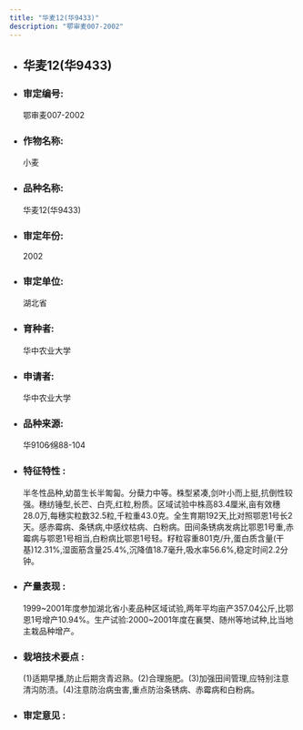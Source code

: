 ```yaml
---
title: "华麦12(华9433)"
description: "鄂审麦007-2002"
---
```

* ## 华麦12(华9433)
* ###  审定编号:  
   鄂审麦007-2002

*  ### 作物名称:  
   小麦

*   ###  品种名称: 
    华麦12(华9433)

*   ### 审定年份: 
    2002

*   ### 审定单位:  
    湖北省

*   ### 育种者:  
    华中农业大学

*   ### 申请者:  
    华中农业大学

*   ### 品种来源:  
    华9106∕绵88-104

*   ### 特征特性 : 
    半冬性品种,幼苗生长半匍匐。分蘖力中等。株型紧凑,剑叶小而上挺,抗倒性较强。穗纺锤型,长芒、白壳,红粒,粉质。区域试验中株高83.4厘米,亩有效穗28.0万,每穗实粒数32.5粒,千粒重43.0克。全生育期192天,比对照鄂恩1号长2天。感赤霉病、条锈病,中感纹枯病、白粉病。田间条锈病发病比鄂恩1号重,赤霉病与鄂恩1号相当,白粉病比鄂恩1号轻。籽粒容重801克/升,蛋白质含量(干基)12.31%,湿面筋含量25.4%,沉降值18.7毫升,吸水率56.6%,稳定时间2.2分钟。

*   ### 产量表现 : 
    1999~2001年度参加湖北省小麦品种区域试验,两年平均亩产357.04公斤,比鄂恩1号增产10.94%。生产试验:2000~2001年度在襄樊、随州等地试种,比当地主栽品种增产。

*   ### 栽培技术要点 : 
    (1)适期早播,防止后期贪青迟熟。(2)合理施肥。(3)加强田间管理,应特别注意清沟防渍。(4)注意防治病虫害,重点防治条锈病、赤霉病和白粉病。

*   ### 审定意见 : 
    

